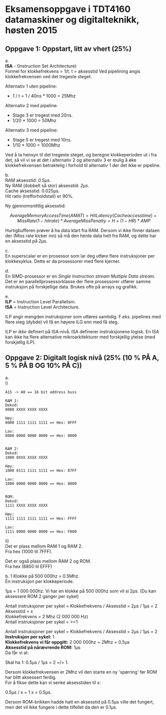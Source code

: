 # Eksamensoppgave i TDT4160 datamaskiner og digitalteknikk, høsten 2015

## Oppgave 1: Oppstart, litt av vhert (25%)

a.  
**ISA** - (Instruction Set Architecture)  
Formel for klokkefrekvens = 1/t.  t = aksesstid
Ved pipelining angis klokkefrekvensen ved det tregeste steget.

Alternativ 1 uten pipeline:
- 1 / t = 1 / 40ns * 1000 = 25Mhz 

Alternativ 2 med pipeline:
- Stage 3 er tregest med 20ns.
- 1/20 * 1000 = 50Mhz

Alternativ 3 med pipeline:
- Stage 5 er tregest med 10ns.
- 1/10 * 1000 = 1000Mhz

Ved å ta hensyn til det tregeste steget, og beregne klokkeperioden ut i fra det, så vil vi se at det i alternativ 2 og alternativ 3 er mulig å øke klokkefrekvensen betraktelig i forhold til alternativ 1 der det ikke er pipeline. 

b.  
RAM aksesstid: *0.5µs.*  
Ny RAM (dobbelt så stor) aksesstid: *2µs*.  
Cache aksesstid: 0.025µs.  
Hit ratio (trefforholdstall) er 90%.

Ny gjennomsnittlig aksesstid:  

```math
Average Memory Access Time (AMAT) = Hit Latency (Cache access time) + Miss Rate (1 - hit rate) * Average Miss Penalty

= H + (1 - HR) * AMP
```

Hurtigbufferen prøver å ha data klart fra RAM. Dersom vi ikke finner dataen der (Miss rate kicker inn) så må den hente data helt fra RAM, og dette har en aksesstid på 2µs. 

c.  
En superscalar er en prosessor som lar deg utføre flere instruksjoner per klokkesyklus. Dette er da prosessorer med flere kjerner.

d.  
En SIMD-prosessor er en *Single Instruction stream Multiple Data stream*.  
Det er en parallellprosessorklasse der flere prosessorer utfører samme instruksjon på forskjellige data. Brukes ofte på arrays og grafikk.

e.  
**ILP** = Instruction Level Parallelism.  
**ISA** = Instruction Level Architecture.

ILP angir mengden instruksjoner som utføres samtidig. F.eks. pipelines med flere steg (dybde) vil få en høyere ILG enn med få steg.

ILP er *ikke* definert på ISA-nivå. ISA definerer instruksjonene logisk. En ISA kan ikke ha flere alternative mikroarkitekturer med forskjellig ytelse (med forskjellig ILP).


## Oppgave 2: Digitalt logisk nivå (25% (10 % PÅ A, 5 % PÅ B OG 10% PÅ C))

a.  
  i)
  ```
  A15 -> A0 == 16 bit address buss
  
  RAM 1:
  Dekod:
  0000 XXXX XXXX XXXX

  Høy:
  0000 1111 1111 1111 => Hex: 0FFF

  Lav:
  0000 0000 0000 0000 => Hex: 0000


  RAM 2:
  Dekod:
  1000 0XXX XXXX XXXX

  Høy:
  1000 0111 1111 1111 => Hex: 87FF

  Lav:
  1000 0000 0000 0000 => Hex: 8000

  
  ROM:
  Dekod:
  1111 XXXX XXXX XXXX

  Høy:
  1111 1111 1111 1111 => Hex: FFFF

  Lav:
  1111 0000 0000 0000 => Hex: F000

  ```

  ii)  
  Det er plass mellom RAM 1 og RAM 2.  
  Fra hex (1000 til 7FFF).

  Det er også plass mellom RAM 2 og ROM.  
  Fra hex (8800 til EFFF)

b.
1
Klokke på 500 000hz = 0.5Mhz.  
Én instruksjon per klokkeperiode.

1µs = 1 000 000hz.
Vi har en klokke på 500 000hz som vil si 2µs. (Du kan aksessere ROM 2 ganger per sykel)

Antall instruksjoner per sykel = Klokkefrekvens / Aksesstid  = 2µs / 1µs = 2  
Aksesstid = x  
Klokkefrekvens = 2 Mhz (2 000 000 Hz)  
Antall instruksjoner per sykel = >=1  


Antall instruksjoner per sykel = Klokkefrekvens / Aksesstid  = 2µs / 1µs = 2
**Instruksjon per sykel:** 1  
**Klokkefrekvens vi får oppgitt:** 2 000 000hz = 2Mhz = 0.5µs  
**Aksesstid på nårævrende ROM:** 1µs  
Da får vi at:

Skal ha 1:
0.5µs / 1µs = 2 =/= 1.

Dersom klokkefrekvensen er 2Mhz vil den starte en ny 'spørring' før ROM har blitt aksessert ferdig.  
For å fikse dette kan vi senke aksesstiden til x:

0.5µs / x = 1
x = 0.5µs.

Dersom ROM-brikken hadde hatt en aksesstid på 0.5µs ville det fungert, men det vil ikke fungere i dette tilfellet da den er 0.1µs.
